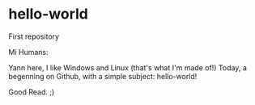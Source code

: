 # hello-world
First repository

Mi Humans:

Yann here, I like Windows and Linux (that's what I'm made of!)
Today, a begenning on Github, with a simple subject: hello-world!

Good Read. ;)
